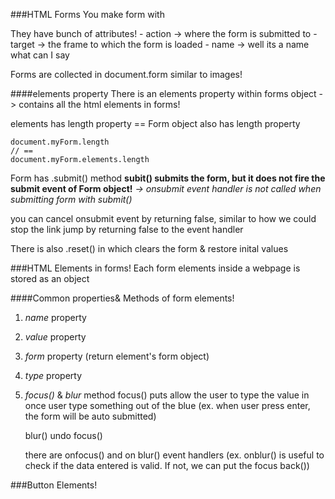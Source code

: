 ###HTML Forms
You make form with <form></form>

They have bunch of attributes!
    - action -> where the form is submitted to
    - target -> the frame to which the form is loaded
    - name -> well its a name what can I say

Forms are collected in document.form similar to images!

####elements property
There is an elements property within forms object
-> contains all the html elements in forms!

elements has length property ==
Form object also has length property
```
document.myForm.length
// ==
document.myForm.elements.length
```

Form has .submit() method
**subit() submits the form, but it does not fire the submit event of Form object!**
*-> onsubmit event handler is not called when submitting form with submit()*

you can cancel onsubmit event by returning false, similar to how we could stop the link jump by returning false to the event handler

There is also .reset() in which clears the form & restore inital values


###HTML Elements in forms!
Each form elements inside a webpage is stored as an object

####Common properties& Methods of form elements!
1. *name* property
2. *value* property
3. *form* property (return element's form object)
4. *type* property

5. *focus()* & *blur* method
    focus() puts allow the user to type the value in once user type something out of the blue
    (ex. when user press enter, the form will be auto submitted)

    blur() undo focus()

    there are onfocus() and on blur() event handlers
    (ex. onblur() is useful to check if the data entered is valid. If not, we can put the focus back())

###Button Elements!
